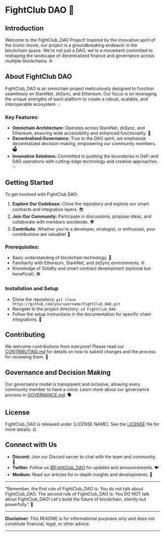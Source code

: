 # FightClub DAO 🥊

## Introduction 
Welcome to the FightClub_DAO Project! Inspired by the innovative spirit of the iconic movie, our project is a groundbreaking endeavor in the blockchain space. We're not just a DAO; we're a movement committed to reshaping the landscape of decentralized finance and governance across multiple blockchains. 🌐

## About FightClub DAO 
FightClub_DAO is an omnichain project meticulously designed to function seamlessly on StarkNet, zkSync, and Ethereum. Our focus is on leveraging the unique strengths of each platform to create a robust, scalable, and interoperable ecosystem. 💡

### Key Features: 
- **Omnichain Architecture:** Operates across StarkNet, zkSync, and Ethereum, ensuring wide accessibility and enhanced functionality. 🌉
- **Decentralized Governance:** True to the DAO spirit, we emphasize decentralized decision-making, empowering our community members. 🗳️
- **Innovative Solutions:** Committed to pushing the boundaries in DeFi and DAO operations with cutting-edge technology and creative approaches. 💥

## Getting Started 
To get involved with FightClub DAO:

1. **Explore Our Codebase:** Clone the repository and explore our smart contracts and integration layers. 📚
2. **Join Our Community:** Participate in discussions, propose ideas, and collaborate with members worldwide. 🌍
3. **Contribute:** Whether you're a developer, strategist, or enthusiast, your contributions are valuable! 👥

### Prerequisites: 
- Basic understanding of blockchain technology. 🧠
- Familiarity with Ethereum, StarkNet, and zkSync environments. 🌐
- Knowledge of Solidity and smart contract development (optional but beneficial). 🛠️

### Installation and Setup 
- Clone the repository: `git clone https://github.com/yourusername/FightClub_DAO.git`
- Navigate to the project directory: `cd FightClub_DAO`
- Follow the setup instructions in the documentation for specific chain integrations. 🔧

## Contributing 
We welcome contributions from everyone! Please read our [CONTRIBUTING.md](CONTRIBUTING.md) for details on how to submit changes and the process for reviewing them. 👐

## Governance and Decision Making 
Our governance model is transparent and inclusive, allowing every community member to have a voice. Learn more about our governance process in [GOVERNANCE.md](GOVERNANCE.md). 🗣️

## License 
FightClub_DAO is released under [LICENSE NAME]. See the [LICENSE](LICENSE) file for more details. ⚖️

## Connect with Us 
- **Discord:** Join our Discord server to chat with the team and community. 💬
- **Twitter:** Follow us [@FightClub_DAO](https://twitter.com/FightClub_DAO) for updates and announcements. 🐦
- **Medium:** Read our articles for in-depth insights and developments. 📰

---

"Remember, the first rule of FightClub_DAO is: You do not talk about FightClub_DAO. The second rule of FightClub_DAO is: You DO NOT talk about FightClub_DAO! Let's build the future of blockchain, silently but powerfully." 🚀

---

**Disclaimer:** This README is for informational purposes only and does not constitute financial, legal, or other advice. 

---
